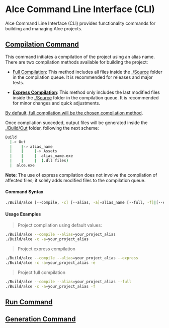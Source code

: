 # Alce Command Line Interface (CLI)

Alce Command Line Interface (CLI) provides functionality commands for building and managing Alce projects.

## <ins>Compilation Command</ins>

This command initiates a compilation of the project using an alias name. There are two compilation methods available for building the project:

* <u><ins>Full Compilation</ins></u>: This method includes all files inside the <u>./Source</u> folder in the compilation queue. It is recommended for releases and major tests.
  
* <u>__Express Compilation__</u>: This method only includes the last modified files inside the <u>./Source</u> folder in the compilation queue. It is recommended for minor changes and quick adjustments.

<u>By default, full compilation will be the chosen compilation method</u>.

Once compilation succeded, output files will be generated inside the <u>./Build/Out</u> folder, following the next scheme:

```bash
Build
  |-> Out
  |    |-> alias_name
  |    |     |-> Assets 
  |    |     |  alias_name.exe
  |    |     |  (.dll files)
  |  alce.exe
```

__Note__: The use of express compilation does not involve the compilation of affected files; it solely adds modified files to the compilation queue.

#### Command Syntax
```bash
./Build/alce [--compile, -c] [--alias, -a]=alias_name [--full, -f]|[--express, -e]
```

#### Usage Examples

> Project compilation using default values:

```bash
./Build/alce --compile --alias=your_project_alias 
./Build/alce -c -a=your_project_alias
```

> Project express compilation

```bash
./Build/alce --compile --alias=your_project_alias --express
./Build/alce -c -a=your_project_alias -e
```

> Project full compilation

```bash
./Build/alce --compile --alias=your_project_alias --full
./Build/alce -c -a=your_project_alias -f
```

## <u>Run Command</u>


## <u>Generation Command</u>



